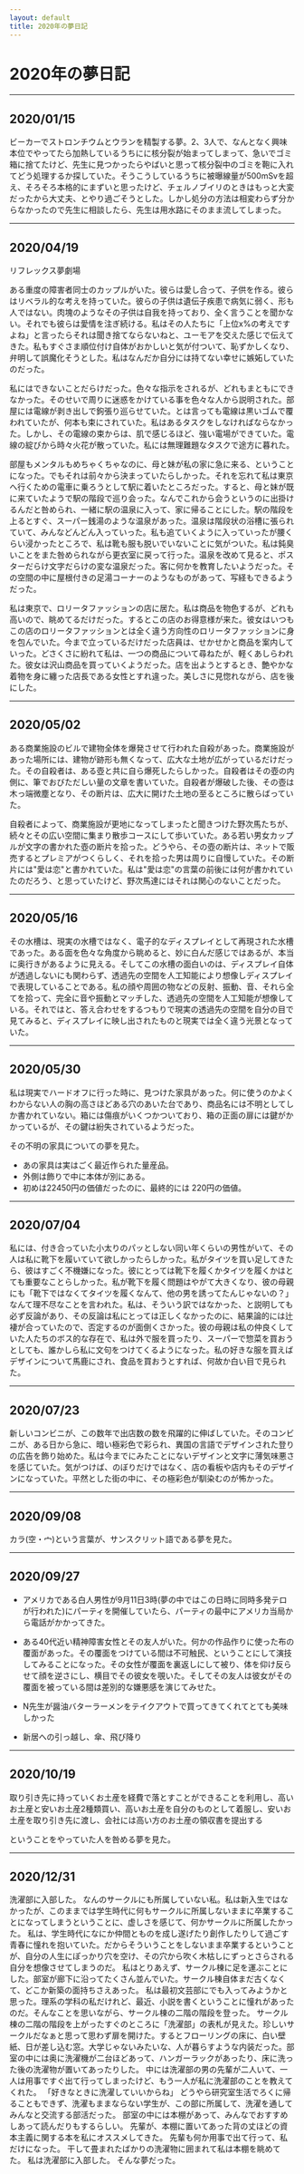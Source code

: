 ```yaml
---
layout: default
title: 2020年の夢日記
---
```


# 2020年の夢日記


---
<a id="1"></a>
<a href="#1"></a>
## 2020/01/15

ビーカーでストロンチウムとウランを精製する夢。2、3人で、なんとなく興味本位でやってたら加熱しているうちにに核分裂が始まってしまって、急いでゴミ箱に捨てたけど、先生に見つかったらやばいと思って核分裂中のゴミを鞄に入れてどう処理するか探していた。そうこうしているうちに被曝線量が500mSvを超え、そろそろ本格的にまずいと思ったけど、チェルノブイリのときはもっと大変だったから大丈夫、とやり過ごそうとした。しかし処分の方法は相変わらず分からなかったので先生に相談したら、先生は用水路にそのまま流してしまった。


---
<a id="2"></a>
<a href="#2"></a>
## 2020/04/19

リフレックス夢劇場

ある重度の障害者同士のカップルがいた。彼らは愛し合って、子供を作る。彼らはリベラル的な考えを持っていた。彼らの子供は遺伝子疾患で病気に弱く、形も人ではない。肉塊のようなその子供は自我を持っており、全く言うことを聞かない。それでも彼らは愛情を注ぎ続ける。私はその人たちに「上位x%の考えですよね」と言ったらそれは聞き捨てならないねと、ユーモアを交えた感じで伝えてきた。私もすぐさま順位付け自体がおかしいと気が付ついて、恥ずかしくなり、弁明して誤魔化そうとした。私はなんだか自分には持てない幸せに嫉妬していたのだった。

私にはできないことだらけだった。色々な指示をされるが、どれもまともにできなかった。そのせいで周りに迷惑をかけている事を色々な人から説明された。部屋には電線が剥き出しで鉤張り巡らせていた。とは言っても電線は黒いゴムで覆われていたが、何本も束にされていた。私はあるタスクをしなければならなかった。しかし、その電線の束からは、肌で感じるほど、強い電場ができていた。電線の綻びから時々火花が散っていた。私には無理難題なタスクで途方に暮れた。

部屋もメンタルもめちゃくちゃなのに、母と妹が私の家に急に来る、ということになった。でもそれは前々から決まっていたらしかった。それを忘れて私は東京へ行くための電車に乗ろうとして駅に着いたところだった。すると、母と妹が既に来ていたようで駅の階段で巡り会った。なんでこれから会うというのに出掛けるんだと咎められ、一緒に駅の温泉に入って、家に帰ることにした。駅の階段を上るとすぐ、スーパー銭湯のような温泉があった。温泉は階段状の浴槽に張られていて、みんなどんどん入っていった。私も追ていくように入っていったが腰くらい浸かったところで、私は靴も服も脱いでいないことに気がついた。私は鈍臭いことをまた咎められながら更衣室に戻って行った。温泉を改めて見ると、ポスターだらけ文字だらけの変な温泉だった。客に何かを教育したいようだった。その空間の中に屋根付きの足湯コーナーのようなものがあって、写経もできるようだった。

私は東京で、ロリータファッションの店に居た。私は商品を物色するが、どれも高いので、眺めてるだけだった。するとこの店のお得意様が来た。彼女はいつもこの店のロリータファッションとは全く違う方向性のロリータファッションに身を包んでいた。今まで立っているだけだった店員は、せかせかと商品を案内していった。どさくさに紛れて私は、一つの商品について尋ねたが、軽くあしらわれた。彼女は沢山商品を買っていくようだった。店を出ようとするとき、艶やかな着物を身に纏った店長である女性とすれ違った。美しさに見惚れながら、店を後にした。


---
<a id="3"></a>
<a href="#3"></a>
## 2020/05/02

ある商業施設のビルで建物全体を爆発させて行われた自殺があった。商業施設があった場所には、建物が跡形も無くなって、広大な土地が広がっているだけだった。その自殺者は、ある壺と共に自ら爆死したらしかった。自殺者はその壺の内側に、筆でおびただしい量の文章を書いていた。自殺者が爆破した後、その壺は木っ端微塵となり、その断片は、広大に開けた土地の至るところに散らばっていた。

自殺者によって、商業施設が更地になってしまったと聞きつけた野次馬たちが、続々とその広い空間に集まり散歩コースにして歩いていた。ある若い男女カップルが文字の書かれた壺の断片を拾った。どうやら、その壺の断片は、ネットで販売するとプレミアがつくらしく、それを拾った男は周りに自慢していた。その断片には"愛は恋"と書かれていた。私は"愛は恋"の言葉の前後には何が書かれていたのだろう、と思っていたけど、野次馬達にはそれは関心のないことだった。



---
<a id="4"></a>
<a href="#4"></a>
## 2020/05/16
その水槽は、現実の水槽ではなく、電子的なディスプレイとして再現された水槽であった。ある面を色々な角度から眺めると、妙に白んだ感じではあるが、本当に奥行きがあるように見える。そしてこの水槽の面白いのは、ディスプレイ自体が透過しないにも関わらず、透過先の空間を人工知能により想像しディスプレイで表現していることである。私の顔や周囲の物などの反射、振動、音、それら全てを拾って、完全に音や振動とマッチした、透過先の空間を人工知能が想像している。それではと、答え合わせをするつもりで現実の透過先の空間を自分の目で見てみると、ディスプレイに映し出されたものと現実では全く違う光景となっていた。


---
<a id="5"></a>
<a href="#5"></a>
## 2020/05/30
私は現実でハードオフに行った時に、見つけた家具があった。何に使うのかよくわからない人の胸の高さほどある穴のあいた台であり、商品名には不明としてしか書かれていない。箱には傷痕がいくつかついており、箱の正面の扉には鍵がかかっているが、その鍵は紛失されているようだった。

その不明の家具についての夢を見た。

- あの家具は実はごく最近作られた量産品。
- 外側は飾りで中に本体が別にある。
- 初めは22450円の価値だったのに、最終的には 220円の価値。


---
<a id="6"></a>
<a href="#6"></a>
## 2020/07/04
私には、付き合っていた小太りのパッとしない同い年くらいの男性がいて、その人は私に靴下を履いていて欲しかったらしかった。私がタイツを買い足してきたら、彼はすごく不機嫌になった。彼にとっては靴下を履くかタイツを履くかはとても重要なことらしかった。私が靴下を履く問題はやがて大きくなり、彼の母親にも「靴下ではなくてタイツを履くなんて、他の男を誘ってたんじゃないの？」なんて理不尽なことを言われた。私は、そういう訳ではなかった、と説明しても必ず反論があり、その反論は私にとっては正しくなかったのに、結果論的には辻褄が合っていたので、否定するのが面倒くさかった。彼の母親は私の仲良くしていた人たちのボス的な存在で、私は外で服を買ったり、スーパーで惣菜を買おうとしても、誰かしら私に文句をつけてくるようになった。私の好きな服を買えばデザインについて馬鹿にされ、食品を買おうとすれば、何故か白い目で見られた。

---
<a id="7"></a>
<a href="#7"></a>
## 2020/07/23
新しいコンビニが、この数年で出店数の数を飛躍的に伸ばしていた。そのコンビニが、ある日から急に、暗い極彩色で彩られ、異国の言語でデザインされた登りの広告を飾り始めた。私は今までにみたことにないデザインと文字に薄気味悪さを感じていた。気がつけば、のぼりだけではなく、店の看板や店内もそのデザインになっていた。平然とした街の中に、その極彩色が馴染むのが怖かった。

---
<a id="8"></a>
<a href="#8"></a>
## 2020/09/08
カラ(空・宀)という言葉が、サンスクリット語である夢を見た。

---
<a id="9"></a>
<a href="#9"></a>
## 2020/09/27
-  アメリカである白人男性が9月11日3時(夢の中ではこの日時に同時多発テロが行われた)にパーティを開催していたら、パーティの最中にアメリカ当局から電話がかかってきた。


- ある40代近い精神障害女性とその友人がいた。何かの作品作りに使った布の覆面があった。その覆面をつけている間は不可触民、ということにして演技してみることになった。その女性が覆面を裏返しにして被り、体を仰け反らせて顔を逆さにし、横目でその彼女を覗いた。そしてその友人は彼女がその覆面を被っている間は差別的な嫌悪感を演じてみせた。


- N先生が醤油バターラーメンをテイクアウトで買ってきてくれてとても美味しかった


- 新居への引っ越し、傘、飛び降り

---
<a id="10"></a>
<a href="#10"></a>
## 2020/10/19


取り引き先に持っていくお土産を経費で落とすことができることを利用し、高いお土産と安いお土産2種類買い、高いお土産を自分のものとして着服し、安いお土産を取り引き先に渡し、会社には高い方のお土産の領収書を提出する

ということをやっていた人を咎める夢を見た。

---
<a id="11"></a>
<a href="#11"></a>
## 2020/12/31
洗濯部に入部した。
なんのサークルにも所属していない私。私は新入生ではなかったが、このままでは学生時代に何もサークルに所属しないままに卒業することになってしまうということに、虚しさを感じて、何かサークルに所属したかった。
私は、学生時代になにか仲間とものを成し遂げたり創作したりして過ごす青春に憧れを抱いていた。だからそういうことをしないまま卒業するということが、自分の人生にぽっかり穴を空け、その穴から吹く木枯しにずっとさらされる自分を想像させてしまうのだ。
私はとりあえず、サークル棟に足を運ぶことにした。部室が廊下に沿ってたくさん並んでいた。サークル棟自体まだ古くなくて、どこか新築の面持ちさえあった。
私は最初文芸部にでも入ってみようかと思った。理系の学科の私だけれど、最近、小説を書くということに憧れがあったのだ。そんなことを思いながら、サークル棟の二階の階段を登った。
サークル棟の二階の階段を上がったすぐのところに「洗濯部」の表札が見えた。珍しいサークルだなぁと思って思わず扉を開けた。するとフローリングの床に、白い壁紙、日が差し込む窓。大学じゃないみたいな、人が暮らすような内装だった。部室の中には奥に洗濯機が二台ほどあって、ハンガーラックがあったり、床に洗った後の洗濯物が置いてあったりした。
中には洗濯部の男の先輩が二人いて、一人は用事ですぐ出て行ってしまったけど、もう一人が私に洗濯部のことを教えてくれた。
「好きなときに洗濯していいからね」
どうやら研究室生活でろくに帰ることもできず、洗濯もままならない学生が、この部に所属して、洗濯を通してみんなと交流する部活だった。
部室の中には本棚があって、みんなでおすすめしあって読んだりもするらしい。
先輩が、本棚に置いてあった背の丈ほどの資本主義に関する本を私にオススメしてきた。
先輩も何か用事で出て行って、私だけになった。
干して畳まれたばかりの洗濯物に囲まれて私は本棚を眺めてた。
私は洗濯部に入部した。
そんな夢だった。

